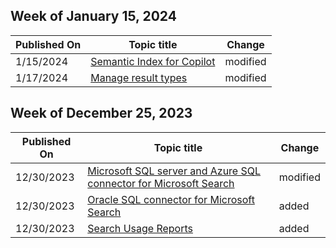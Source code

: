 <!-- This file is generated automatically each week. Changes made to this file will be overwritten.-->



## Week of January 15, 2024


| Published On |Topic title | Change |
|------|------------|--------|
| 1/15/2024 | [Semantic Index for Copilot](/MicrosoftSearch/semantic-index-for-copilot) | modified |
| 1/17/2024 | [Manage result types](/MicrosoftSearch/manage-result-types) | modified |


## Week of December 25, 2023


| Published On |Topic title | Change |
|------|------------|--------|
| 12/30/2023 | [Microsoft SQL server and Azure SQL connector for Microsoft Search](/MicrosoftSearch/mssql-connector) | modified |
| 12/30/2023 | [Oracle SQL connector for Microsoft Search](/MicrosoftSearch/oraclesql-connector) | added |
| 12/30/2023 | [Search Usage Reports](/MicrosoftSearch/usage-reports) | added |

